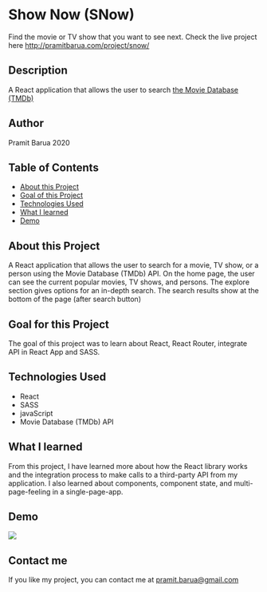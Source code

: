 # Show Now (SNow)
Find the movie or TV show that you want to see next. Check the live project here
http://pramitbarua.com/project/snow/

## Description
A React application that allows the user to search [the Movie Database (TMDb)](https://developers.themoviedb.org/3/getting-started/introduction)

## Author
Pramit Barua 2020

## Table of Contents
* [About this Project](#about-this-project)
* [Goal of this Project](#goal-of-this-project)
* [Technologies Used](#technologies)
* [What I learned](#what-i-learned)
* [Demo](#demo)

## About this Project
A React application that allows the user to search for a movie, TV show, or a person using the Movie Database (TMDb) API. On the home page, the user can see the current popular movies, TV shows, and persons. The explore section gives options for an in-depth search. The search results show at the bottom of the page (after search button)

## Goal for this Project
The goal of this project was to learn about React, React Router, integrate API in React App and SASS.

## Technologies Used
* React
* SASS
* javaScript
* Movie Database (TMDb) API

## What I learned
From this project, I have learned more about how the React library works and the integration process to make calls to a third-party API from my application. I also learned about components, component state, and multi-page-feeling in a single-page-app.

## Demo
![](demos/demo.gif)

## Contact me
If you like my project, you can contact me at <pramit.barua@gmail.com>